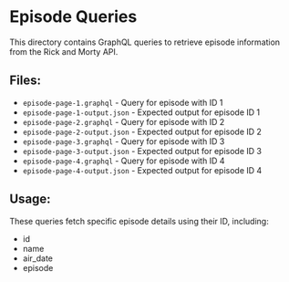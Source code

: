 # Episode Queries

This directory contains GraphQL queries to retrieve episode information from the Rick and Morty API.

## Files:

- `episode-page-1.graphql` - Query for episode with ID 1
- `episode-page-1-output.json` - Expected output for episode ID 1
- `episode-page-2.graphql` - Query for episode with ID 2
- `episode-page-2-output.json` - Expected output for episode ID 2
- `episode-page-3.graphql` - Query for episode with ID 3
- `episode-page-3-output.json` - Expected output for episode ID 3
- `episode-page-4.graphql` - Query for episode with ID 4
- `episode-page-4-output.json` - Expected output for episode ID 4

## Usage:

These queries fetch specific episode details using their ID, including:
- id
- name
- air_date
- episode
